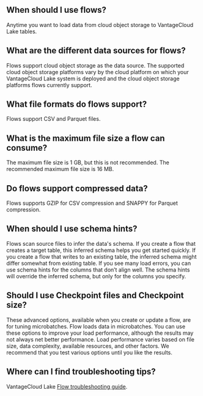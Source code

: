 ## When should I use flows?


Anytime you want to load data from cloud object storage to VantageCloud Lake tables.

## What are the different data sources for flows?


Flows support cloud object storage as the data source. The supported cloud object storage platforms vary by the cloud platform on which your VantageCloud Lake system is deployed and the cloud object storage platforms flows currently support.

## What file formats do flows support?


Flows support CSV and Parquet files.

## What is the maximum file size a flow can consume?


The maximum file size is 1 GB, but this is not recommended. The recommended maximum file size is 16 MB.

## Do flows support compressed data?


Flows supports GZIP for CSV compression and SNAPPY for Parquet compression.

## When should I use schema hints?


Flows scan source files to infer the data's schema. If you create a flow that creates a target table, this inferred schema helps you get started quickly. If you create a flow that writes to an existing table, the inferred schema might differ somewhat from existing table. If you see many load errors, you can use schema hints for the columns that don’t align well. The schema hints will override the inferred schema, but only for the columns you specify.

## Should I use Checkpoint files and Checkpoint size?


These advanced options, available when you create or update a flow, are for tuning microbatches. Flow loads data in microbatches. You can use these options to improve your load performance, although the results may not always net better performance. Load performance varies based on file size, data complexity, available resources, and other factors. We recommend that you test various options until you like the results.

## Where can I find troubleshooting tips?


VantageCloud Lake [Flow troubleshooting guide](https://docs.teradata.com/access/sources/dita/topic?dita:mapPath=phg1621910019905.ditamap&dita:ditavalPath=pny1626732985837.ditaval&dita:topicPath=boc1675723702859.dita).

